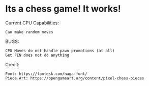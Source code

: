 # Its a chess game! It works!

Current CPU Capabilities:

    Can make random moves

BUGS: 

    CPU Moves do not handle pawn promotions (at all)
    Get FEN does not do anything 

Credit:

    Font: https://fontesk.com/naga-font/
    Piece Art: https://opengameart.org/content/pixel-chess-pieces
